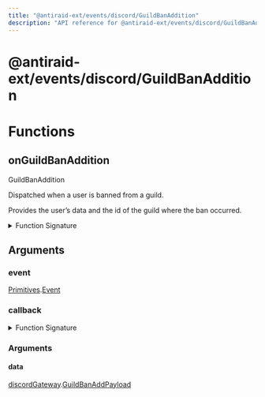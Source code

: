 ```yaml
---
title: "@antiraid-ext/events/discord/GuildBanAddition"
description: "API reference for @antiraid-ext/events/discord/GuildBanAddition"
---
```


<div id="@antiraid-ext/events/discord/GuildBanAddition"></div>

# @antiraid-ext/events/discord/GuildBanAddition

<div id="Functions"></div>

# Functions

<div id="onGuildBanAddition"></div>

## onGuildBanAddition

GuildBanAddition



Dispatched when a user is banned from a guild.



Provides the user’s data and the id of the guild where the ban occurred.

<details>
<summary>Function Signature</summary>

```luau
--- GuildBanAddition
---
--- Dispatched when a user is banned from a guild.
---
--- Provides the user’s data and the id of the guild where the ban occurred.
function onGuildBanAddition(event: Primitives.Event, callback: (data: discordGateway.GuildBanAddPayload) -> ()) end
```

</details>

<div id="Arguments"></div>

## Arguments

<div id="event"></div>

### event

[Primitives](#module.Primitives).[Event](#Event)



<div id="callback"></div>

### callback

<details>
<summary>Function Signature</summary>

```luau
callback: (data: discordGateway.GuildBanAddPayload) -> ()
```

</details>

<div id="Arguments"></div>

### Arguments

<div id="data"></div>

#### data

[discordGateway](#module.discordGateway).[GuildBanAddPayload](#GuildBanAddPayload)




